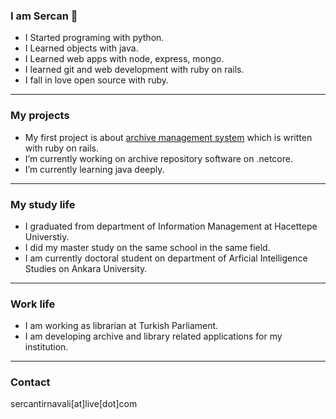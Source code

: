 ### I am Sercan 👋 
- I Started programing with python.
- I Learned objects with java.
- I Learned web apps with node, express, mongo.
- I learned git and web development with ruby on rails.
- I fall in love open source with ruby.

******
### My projects
- My first project is about [archive management system](https://github.com/tirnavali/Archivist) which is written with ruby on rails.
- I’m currently working on archive repository software on .netcore.
- I’m currently learning java deeply.

******
### My study life
- I graduated from department of Information Management at Hacettepe Universtiy.
- I did my master study on the same school in the same field.
- I am currently doctoral student on department of Arficial Intelligence Studies on Ankara University.
******
### Work life
- I am working as librarian at Turkish Parliament.
- I am developing archive and library related applications for my institution.
******
### Contact
sercantirnavali[at]live[dot]com

